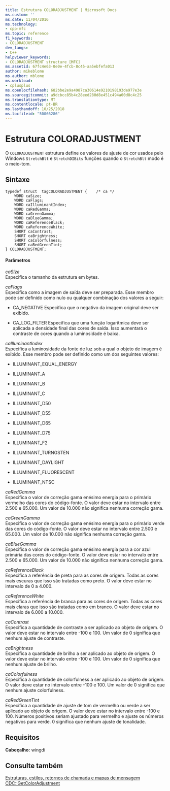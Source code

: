 ```yaml
---
title: Estrutura COLORADJUSTMENT | Microsoft Docs
ms.custom: ''
ms.date: 11/04/2016
ms.technology:
- cpp-mfc
ms.topic: reference
f1_keywords:
- COLORADJUSTMENT
dev_langs:
- C++
helpviewer_keywords:
- COLORADJUSTMENT structure [MFC]
ms.assetid: 67fc4e63-0e0e-4fcb-8c45-aa5ebfefa013
author: mikeblome
ms.author: mblome
ms.workload:
- cplusplus
ms.openlocfilehash: 682bbe2e9a4987ca30614e9210198193de977e3e
ms.sourcegitcommit: a9dcbcc85b4c28eed280d8e451c494a00d8c4c25
ms.translationtype: MT
ms.contentlocale: pt-BR
ms.lasthandoff: 10/25/2018
ms.locfileid: "50066286"
---
```

# <a name="coloradjustment-structure"></a>Estrutura COLORADJUSTMENT

O `COLORADJUSTMENT` estrutura define os valores de ajuste de cor usados pelo Windows `StretchBlt` e `StretchDIBits` funções quando o `StretchBlt` modo é o meio-tom.

## <a name="syntax"></a>Sintaxe

```
typedef struct  tagCOLORADJUSTMENT {    /* ca */
    WORD caSize;
    WORD caFlags;
    WORD caIlluminantIndex;
    WORD caRedGamma;
    WORD caGreenGamma;
    WORD caBlueGamma;
    WORD caReferenceBlack;
    WORD caReferenceWhite;
    SHORT caContrast;
    SHORT caBrightness;
    SHORT caColorfulness;
    SHORT caRedGreenTint;
} COLORADJUSTMENT;
```

#### <a name="parameters"></a>Parâmetros

*caSize*<br/>
Especifica o tamanho da estrutura em bytes.

*caFlags*<br/>
Especifica como a imagem de saída deve ser preparada. Esse membro pode ser definido como nulo ou qualquer combinação dos valores a seguir:

- CA_NEGATIVE Especifica que o negativo da imagem original deve ser exibido.

- CA_LOG_FILTER Especifica que uma função logarítmica deve ser aplicada a densidade final das cores de saída. Isso aumentará o contraste de cores quando a luminosidade é baixa.

*caIlluminantIndex*<br/>
Especifica a luminosidade da fonte de luz sob a qual o objeto de imagem é exibido. Esse membro pode ser definido como um dos seguintes valores:

- ILLUMINANT_EQUAL_ENERGY

- ILLUMINANT_A

- ILLUMINANT_B

- ILLUMINANT_C

- ILLUMINANT_D50

- ILLUMINANT_D55

- ILLUMINANT_D65

- ILLUMINANT_D75

- ILLUMINANT_F2

- ILLUMINANT_TURNGSTEN

- ILLUMINANT_DAYLIGHT

- ILLUMINANT_FLUORESCENT

- ILLUMINANT_NTSC

*caRedGamma*<br/>
Especifica o valor de correção gama enésimo energia para o primário vermelho das cores do código-fonte. O valor deve estar no intervalo entre 2.500 e 65.000. Um valor de 10.000 não significa nenhuma correção gama.

*caGreenGamma*<br/>
Especifica o valor de correção gama enésimo energia para o primário verde das cores do código-fonte. O valor deve estar no intervalo entre 2.500 e 65.000. Um valor de 10.000 não significa nenhuma correção gama.

*caBlueGamma*<br/>
Especifica o valor de correção gama enésimo energia para a cor azul primária das cores do código-fonte. O valor deve estar no intervalo entre 2.500 e 65.000. Um valor de 10.000 não significa nenhuma correção gama.

*caReferenceBlack*<br/>
Especifica a referência de preta para as cores de origem. Todas as cores mais escuras que isso são tratadas como preto. O valor deve estar no intervalo de 0 a 4.000.

*caReferenceWhite*<br/>
Especifica a referência de branca para as cores de origem. Todas as cores mais claras que isso são tratadas como em branco. O valor deve estar no intervalo de 6.000 a 10.000.

*caContrast*<br/>
Especifica a quantidade de contraste a ser aplicado ao objeto de origem. O valor deve estar no intervalo entre -100 e 100. Um valor de 0 significa que nenhum ajuste de contraste.

*caBrightness*<br/>
Especifica a quantidade de brilho a ser aplicado ao objeto de origem. O valor deve estar no intervalo entre -100 e 100. Um valor de 0 significa que nenhum ajuste de brilho.

*caColorfulness*<br/>
Especifica a quantidade de colorfulness a ser aplicado ao objeto de origem. O valor deve estar no intervalo entre -100 e 100. Um valor de 0 significa que nenhum ajuste colorfulness.

*caRedGreenTint*<br/>
Especifica a quantidade de ajuste de tom de vermelho ou verde a ser aplicado ao objeto de origem. O valor deve estar no intervalo entre -100 e 100. Números positivos seriam ajustado para vermelho e ajuste os números negativos para verde. 0 significa que nenhum ajuste de tonalidade.

## <a name="requirements"></a>Requisitos

**Cabeçalho:** wingdi

## <a name="see-also"></a>Consulte também

[Estruturas, estilos, retornos de chamada e mapas de mensagem](../../mfc/reference/structures-styles-callbacks-and-message-maps.md)<br/>
[CDC::GetColorAdjustment](../../mfc/reference/cdc-class.md#getcoloradjustment)

